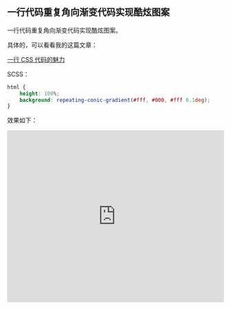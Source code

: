 ## 一行代码重复角向渐变代码实现酷炫图案

一行代码重复角向渐变代码实现酷炫图案。

具体的，可以看看我的这篇文章：

[一行 CSS 代码的魅力](https://github.com/chokcoco/iCSS/issues/87)

SCSS：
```scss
html {
    height: 100%;
    background: repeating-conic-gradient(#fff, #000, #fff 0.1deg);
}
```

效果如下：

<iframe height="400" style="width: 100%;" scrolling="no" title="One Line CSS Pattern" src="https://codepen.io/Chokcoco/embed/ExgLxXL?height=400&theme-id=light&default-tab=result" frameborder="no" loading="lazy" allowtransparency="true" allowfullscreen="true">
  See the Pen <a href='https://codepen.io/Chokcoco/pen/ExgLxXL'>One Line CSS Pattern</a> by Chokcoco
  (<a href='https://codepen.io/Chokcoco'>@Chokcoco</a>) on <a href='https://codepen.io'>CodePen</a>.
</iframe>